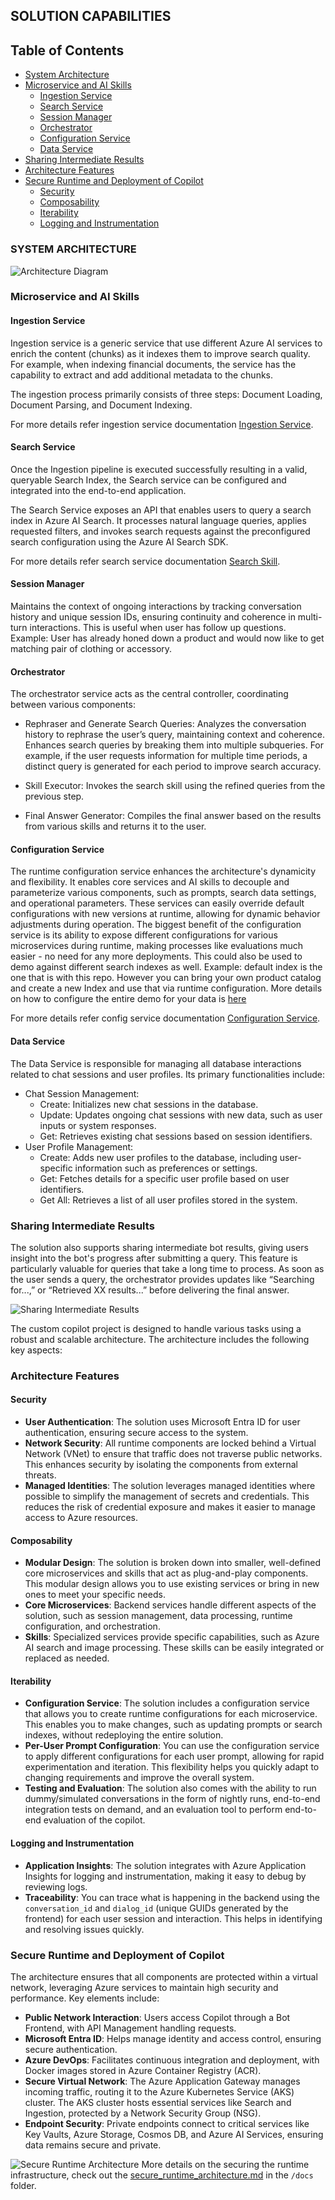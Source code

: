 ## SOLUTION CAPABILITIES

## Table of Contents

- [System Architecture](#system-architecture)
- [Microservice and AI Skills](#microservice-and-ai-skills)
  - [Ingestion Service](#ingestion-service)
  - [Search Service](#search-service)
  - [Session Manager](#session-manager) 
  - [Orchestrator](#orchestrator)
  - [Configuration Service](#configuration-service)
  - [Data Service](#data-service)
- [Sharing Intermediate Results](#sharing-intermediate-skill)
- [Architecture Features](#Architecture-features)
- [Secure Runtime and Deployment of Copilot](#secure-runtime-and-deployment-of-copilot)
  - [Security](#security)
  - [Composability](#composability)
  - [Iterability](#iterability)
  - [Logging and Instrumentation](#logging-and-instrumentation)

### SYSTEM ARCHITECTURE
![Architecture Diagram](./docs/media/rag_solution_architecture.png)

### Microservice and AI Skills

#### Ingestion Service
Ingestion service is a generic service that use different Azure AI services to enrich the content (chunks) as it indexes them to improve search quality.
For example, when indexing financial documents, the service has the capability to extract and add additional metadata to the chunks.

The ingestion process primarily consists of three steps: Document Loading, Document Parsing, and Document Indexing.

For more details refer ingestion service documentation [Ingestion Service](./src/skills/ingestion/README_FINANCIAL.md).

#### Search Service

Once the Ingestion pipeline is executed successfully resulting in a valid, queryable Search Index, the Search service can be configured and integrated into the end-to-end application. 

The Search Service exposes an API that enables users to query a search index in Azure AI Search. It processes natural language queries, applies requested filters, and invokes search requests against the preconfigured search configuration using the Azure AI Search SDK.  

For more details refer search service documentation [Search Skill](./src/skills/search/README.md).

#### Session Manager

Maintains the context of ongoing interactions by tracking conversation history and unique session IDs, ensuring continuity and coherence in multi-turn interactions. This is useful when user has follow up questions. Example: User has already honed down a product and would now like to get matching pair of clothing or accessory.

#### Orchestrator

The orchestrator service acts as the central controller, coordinating between various components: 

- Rephraser and Generate Search Queries: Analyzes the conversation history to rephrase the user’s query, maintaining context and coherence.
Enhances search queries by breaking them into multiple subqueries. For example, if the user requests information for multiple time periods, a distinct query is generated for each period to improve search accuracy.

- Skill Executor: Invokes the search skill using the refined queries from the previous step. 

- Final Answer Generator: Compiles the final answer based on the results from various skills and returns it to the user. 
 

#### Configuration Service

The runtime configuration service enhances the architecture's dynamicity and flexibility. It enables core services and AI skills to decouple and parameterize various components, such as prompts, search data settings, and operational parameters. These services can easily override default configurations with new versions at runtime, allowing for dynamic behavior adjustments during operation. The biggest benefit of the configuration service is its ability to expose different configurations for various microservices during runtime, making processes like evaluations much easier - no need for any more deployments. This could also be used to demo against different search indexes as well. Example: default index is the one that is with this repo. However you can bring your own product catalog and create a new Index and use that via runtime configuration. More details on how to configure the entire demo for your data is [here](./SETUP_RAG.md/#build-your-own-copilot)

For more details refer config service documentation [Configuration Service](./src/config_hub/README.md).

#### Data Service

The Data Service is responsible for managing all database interactions related to chat sessions and user profiles. Its primary functionalities include:

- Chat Session Management:
  - Create: Initializes new chat sessions in the database.
  - Update: Updates ongoing chat sessions with new data, such as user inputs or system responses.
  - Get: Retrieves existing chat sessions based on session identifiers.
- User Profile Management:
  - Create: Adds new user profiles to the database, including user-specific information such as preferences or settings.
  - Get: Fetches details for a specific user profile based on user identifiers.
  - Get All: Retrieves a list of all user profiles stored in the system.

### Sharing Intermediate Results

The solution also supports sharing intermediate bot results, giving users insight into the bot's progress after submitting a query. This feature is particularly valuable for queries that take a long time to process. As soon as the user sends a query, the orchestrator provides updates like “Searching for...,” or “Retrieved XX results...” before delivering the final answer.

![Sharing Intermediate Results](./docs/media/sharing_intermediate_results.png)

The custom copilot project is designed to handle various tasks using a robust and scalable architecture. The architecture includes the following key aspects:

### Architecture Features

#### Security

- **User Authentication**: The solution uses Microsoft Entra ID for user authentication, ensuring secure access to the system.
- **Network Security**: All runtime components are locked behind a Virtual Network (VNet) to ensure that traffic does not traverse public networks. This enhances security by isolating the components from external threats.
- **Managed Identities**: The solution leverages managed identities where possible to simplify the management of secrets and credentials. This reduces the risk of credential exposure and makes it easier to manage access to Azure resources.

#### Composability

- **Modular Design**: The solution is broken down into smaller, well-defined core microservices and skills that act as plug-and-play components. This modular design allows you to use existing services or bring in new ones to meet your specific needs.
- **Core Microservices**: Backend services handle different aspects of the solution, such as session management, data processing, runtime configuration, and orchestration.
- **Skills**: Specialized services provide specific capabilities, such as Azure AI search and image processing. These skills can be easily integrated or replaced as needed.

#### Iterability

- **Configuration Service**: The solution includes a configuration service that allows you to create runtime configurations for each microservice. This enables you to make changes, such as updating prompts or search indexes, without redeploying the entire solution.
- **Per-User Prompt Configuration**: You can use the configuration service to apply different configurations for each user prompt, allowing for rapid experimentation and iteration. This flexibility helps you quickly adapt to changing requirements and improve the overall system.
- **Testing and Evaluation**: The solution also comes with the ability to run dummy/simulated conversations in the form of nightly runs, end-to-end integration tests on demand, and an evaluation tool to perform end-to-end evaluation of the copilot.

#### Logging and Instrumentation

- **Application Insights**: The solution integrates with Azure Application Insights for logging and instrumentation, making it easy to debug by reviewing logs.
- **Traceability**: You can trace what is happening in the backend using the `conversation_id` and `dialog_id` (unique GUIDs generated by the frontend) for each user session and interaction. This helps in identifying and resolving issues quickly.

### Secure Runtime and Deployment of Copilot

The architecture ensures that all components are protected within a virtual network, leveraging Azure services to maintain high security and performance. Key elements include:

- **Public Network Interaction**: Users access Copilot through a Bot Frontend, with API Management handling requests.
- **Microsoft Entra ID**: Helps manage identity and access control, ensuring secure authentication.
- **Azure DevOps**: Facilitates continuous integration and deployment, with Docker images stored in Azure Container Registry (ACR).
- **Secure Virtual Network**: The Azure Application Gateway manages incoming traffic, routing it to the Azure Kubernetes Service (AKS) cluster. The AKS cluster hosts essential services like Search and Ingestion, protected by a Network Security Group (NSG).
- **Endpoint Security**: Private endpoints connect to critical services like Key Vaults, Azure Storage, Cosmos DB, and Azure AI Services, ensuring data remains secure and private.

![Secure Runtime Architecture](./docs/media/secure_runtime.png)
More details on the securing the runtime infrastructure, check out the [secure_runtime_architecture.md](docs/secure_runtime_architecture.md) in the `/docs` folder.
